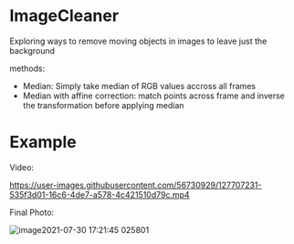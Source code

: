 # ImageCleaner

Exploring ways to remove moving objects in images to leave just the background

methods:

- Median: Simply take median of RGB values accross all frames
- Median with affine correction: match points across frame and inverse the transformation before applying median


# Example

Video:



https://user-images.githubusercontent.com/56730929/127707231-535f3d01-16c6-4de7-a578-4c421510d79c.mp4



Final Photo:

![image2021-07-30 17:21:45 025801](https://user-images.githubusercontent.com/56730929/127706607-842455ab-4f6b-41c1-a6d3-1ce6dae5f7df.jpg)

